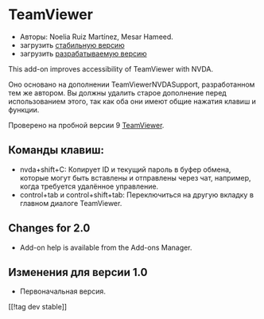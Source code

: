 # TeamViewer #

*	Авторы: Noelia Ruiz Martínez, Mesar Hameed.
*	загрузить [стабильную версию][1]
*	загрузить [разрабатываемую версию][2]

This add-on improves accessibility of TeamViewer with NVDA.

Оно основано на дополнении TeamViewerNVDASupport, разработанном тем же
автором. Вы должны удалить старое дополнение перед использованием этого, так
как оба они имеют общие нажатия клавиш и функции.

Проверено на пробной версии 9 [TeamViewer][3].

## Команды клавиш: ##

*	nvda+shift+C: Копирует ID и текущий пароль в буфер обмена, которые могут
  быть вставлены и отправлены через чат, например, когда требуется удалённое
  управление.
*	control+tab и control+shift+tab: Переключиться на другую вкладку в главном
  диалоге TeamViewer.

## Changes for 2.0 ##
*	 Add-on help is available from the Add-ons Manager.

## Изменения для версии 1.0 ##
*	 Первоначальная версия.

[[!tag dev stable]]

[1]: http://addons.nvda-project.org/files/get.php?file=tv

[2]: http://addons.nvda-project.org/files/get.php?file=tv-dev

[3]: http://www.teamviewer.com
